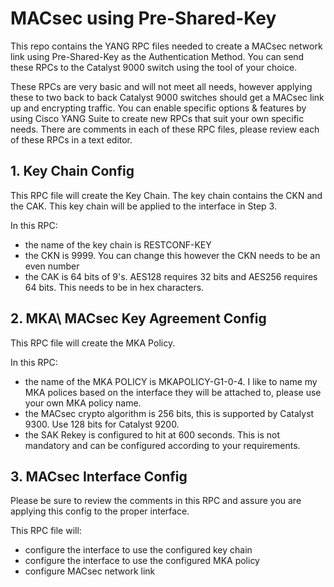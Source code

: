 # MACsec using Pre-Shared-Key

This repo contains the YANG RPC files needed to create a MACsec network link using Pre-Shared-Key as the Authentication Method. You can send these RPCs to the Catalyst 9000 switch using the tool of your choice.

These RPCs are very basic and will not meet all needs, however applying these to two back to back Catalyst 9000 switches should get a MACsec link up and encrypting traffic.  You can enable specific options & features by using Cisco YANG Suite to create new RPCs that suit your own specific needs.  There are comments in each of these RPC files, please review each of these RPCs in a text editor.


## 1. Key Chain Config
This RPC file will create the Key Chain. The key chain contains the CKN and the CAK. This key chain will be applied to the interface in Step 3.

In this RPC:
* the name of the key chain is RESTCONF-KEY
* the CKN is 9999.  You can change this however the CKN needs to be an even number
* the CAK is 64 bits of 9's.   AES128 requires 32 bits and AES256 requires 64 bits. This needs to be in hex characters. 


## 2. MKA\ MACsec Key Agreement Config
This RPC file will create the MKA Policy.

In this RPC:
* the name of the MKA POLICY is MKAPOLICY-G1-0-4. I like to name my MKA polices based on the interface they will be attached to, please use your own MKA policy name. 
* the MACsec crypto algorithm is 256 bits, this is supported by Catalyst 9300. Use 128 bits for Catalyst 9200. 
* the SAK Rekey is configured to hit at 600 seconds. This is not mandatory and can be configured according to your requirements. 


## 3. MACsec Interface Config
Please be sure to review the comments in this RPC and assure you are applying this config to the proper interface. 

This RPC file will:
* configure the interface to use the configured key chain
* configure the interface to use the configured MKA policy
* configure MACsec network link 


